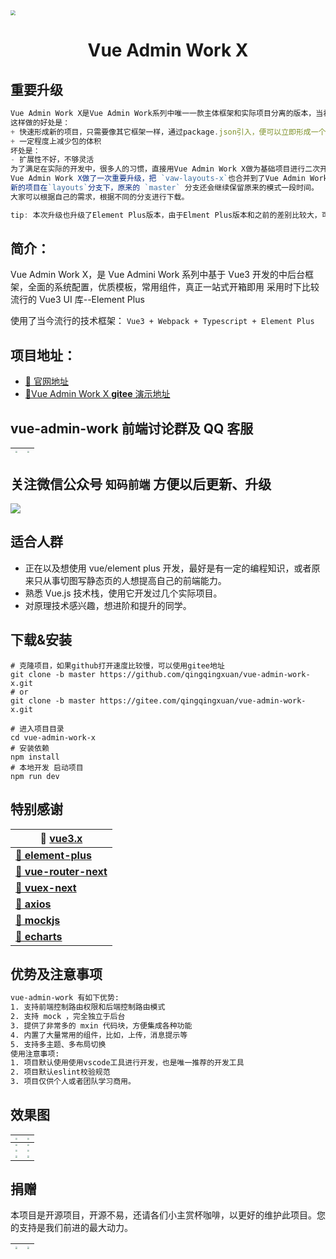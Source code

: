 <img src="http://qingqingxuan.gitee.io/img/logo.png" align="center" style="zoom: 50%"/>

<h1 align = "center">Vue Admin Work X</h1>

## 重要升级

```js
Vue Admin Work X是Vue Admin Work系列中唯一一款主体框架和实际项目分离的版本，当初设计的初衷是为了把主体独立抽取成一个项目。
这样做的好处是：
+ 快速形成新的项目，只需要像其它框架一样，通过package.json引入，便可以立即形成一个项目
+ 一定程度上减少包的体积
坏处是：
- 扩展性不好，不够灵活
为了满足在实际的开发中，很多人的习惯，直接用Vue Admin Work X做为基础项目进行二次开发，
Vue Admin Work X做了一次重要升级，把 `vaw-layouts-x`也合并到了Vue Admin Work X项目中，这样就可以根据自己的需求灵活配置和修改。
新的项目在`layouts`分支下，原来的 `master` 分支还会继续保留原来的模式一段时间。
大家可以根据自己的需求，根据不同的分支进行下载。

tip: 本次升级也升级了Element Plus版本，由于Elment Plus版本和之前的差别比较大，可能在某些情况下会有bug，如遇到请提交一个issue，再次感谢大家的支持
```



## 简介：

Vue Admin Work X，是 Vue Admini Work 系列中基于 Vue3 开发的中后台框架，全面的系统配置，优质模板，常用组件，真正一站式开箱即用 采用时下比较流行的 Vue3 UI 库--Element Plus

使用了当今流行的技术框架： `Vue3 + Webpack + Typescript + Element Plus`

## 项目地址：

- [🎉 官网地址](http://qingqingxuan.gitee.io/work-p-site)
- [🎉Vue Admin Work X **gitee** 演示地址](http://qingqingxuan.gitee.io/vue-admin-work-x)

## vue-admin-work 前端讨论群及 QQ 客服

| <img src="http://qingqingxuan.gitee.io/img/qq-custom.png" style="zoom:20%;" /> | <img src="http://qingqingxuan.gitee.io/img/qq-vip-group.png" style="zoom:20%;" /> |
| :----------------------------------------------------------------------------: | :-------------------------------------------------------------------------------: |

## 关注微信公众号 `知码前端` 方便以后更新、升级

<img src="http://qingqingxuan.gitee.io/img/wx-service.jpg" align="center"/>

## 适合人群

- 正在以及想使用 vue/element plus 开发，最好是有一定的编程知识，或者原来只从事切图写静态页的人想提高自己的前端能力。
- 熟悉 Vue.js 技术栈，使用它开发过几个实际项目。
- 对原理技术感兴趣，想进阶和提升的同学。

## 下载&安装

```shell
# 克隆项目，如果github打开速度比较慢，可以使用gitee地址
git clone -b master https://github.com/qingqingxuan/vue-admin-work-x.git
# or
git clone -b master https://gitee.com/qingqingxuan/vue-admin-work-x.git

# 进入项目目录
cd vue-admin-work-x
# 安装依赖
npm install
# 本地开发 启动项目
npm run dev
```

## 特别感谢

| **🚀 [vue3.x](https://cn.vuejs.org/)**                     |
| ---------------------------------------------------------- |
| **[🚀 element-plus]([网站快速成型工具)**                   |
| **[🚀 vue-router-next](https://next.router.vuejs.org/)**   |
| **[🚀 vuex-next](https://next.vuex.vuejs.org/)**           |
| **[🚀 axios](http://www.axios-js.com/)**                   |
| **[🚀 mockjs](http://mockjs.com/)**                        |
| **[🚀 echarts](https://echarts.apache.org/zh/index.html)** |

## 优势及注意事项

```tex
vue-admin-work 有如下优势:
1. 支持前端控制路由权限和后端控制路由模式
2. 支持 mock ，完全独立于后台
3. 提供了非常多的 mxin 代码块，方便集成各种功能
4. 内置了大量常用的组件，比如，上传，消息提示等
5. 支持多主题、多布局切换
使用注意事项:
1. 项目默认使用使用vscode工具进行开发，也是唯一推荐的开发工具
2. 项目默认eslint校验规范
3. 项目仅供个人或者团队学习商用。
```

## 效果图

| <img src="http://qingqingxuan.gitee.io/img/project-image-1.png" style="zoom:20%;" /> | <img src="http://qingqingxuan.gitee.io/img/project-image-2.jpg" style="zoom:20%;" /> |
| :----------------------------------------------------------------------------------: | ------------------------------------------------------------------------------------ |
| <img src="http://qingqingxuan.gitee.io/img/project-image-3.png" style="zoom:20%;" /> | <img src="http://qingqingxuan.gitee.io/img/project-image-4.png" style="zoom:20%;" /> |
| <img src="http://qingqingxuan.gitee.io/img/project-image-5.png" style="zoom:20%;" /> | <img src="http://qingqingxuan.gitee.io/img/project-image-6.png" style="zoom:20%;" /> |
| <img src="http://qingqingxuan.gitee.io/img/project-image-7.png" style="zoom:20%;" /> | <img src="http://qingqingxuan.gitee.io/img/project-image-8.png" style="zoom:20%;" /> |

## 捐赠

本项目是开源项目，开源不易，还请各们小主赏杯咖啡，以更好的维护此项目。您的支持是我们前进的最大动力。

| <img src="http://qingqingxuan.gitee.io/img/wx-donation.jpg" style="zoom:20%;" /> | <img src="http://qingqingxuan.gitee.io/img/ali-donation.jpg" style="zoom:20%;" /> |
| :------------------------------------------------------------------------------: | :-------------------------------------------------------------------------------: |

